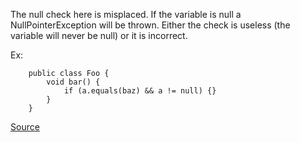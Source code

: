 The null check here is misplaced. If the variable is null a NullPointerException will be thrown.
Either the check is useless (the variable will never be null) or it is incorrect.

Ex:

```
    public class Foo {
        void bar() {
            if (a.equals(baz) && a != null) {}
        }
    }
```

[Source](http://pmd.sourceforge.net/pmd-5.3.2/pmd-java/rules/java/basic.html#MisplacedNullCheck)
